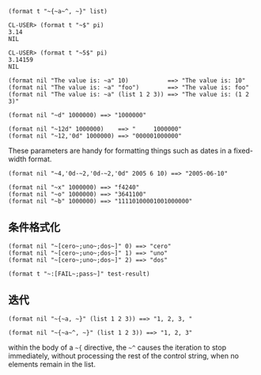 ```
(format t "~{~a~^, ~}" list)
```

```
CL-USER> (format t "~$" pi)
3.14
NIL
```

```
CL-USER> (format t "~5$" pi)
3.14159
NIL
```



```
(format nil "The value is: ~a" 10)           ==> "The value is: 10"
(format nil "The value is: ~a" "foo")        ==> "The value is: foo"
(format nil "The value is: ~a" (list 1 2 3)) ==> "The value is: (1 2 3)"
```



```
(format nil "~d" 1000000) ==> "1000000"
```

```
(format nil "~12d" 1000000)    ==> "     1000000"
(format nil "~12,'0d" 1000000) ==> "000001000000"
```

These parameters are handy for formatting things such as dates in a fixed-width format.

```
(format nil "~4,'0d-~2,'0d-~2,'0d" 2005 6 10) ==> "2005-06-10"
```

```
(format nil "~x" 1000000) ==> "f4240"
(format nil "~o" 1000000) ==> "3641100"
(format nil "~b" 1000000) ==> "11110100001001000000"
```



## 条件格式化

```
(format nil "~[cero~;uno~;dos~]" 0) ==> "cero"
(format nil "~[cero~;uno~;dos~]" 1) ==> "uno"
(format nil "~[cero~;uno~;dos~]" 2) ==> "dos"
```

```
(format t "~:[FAIL~;pass~]" test-result)
```



## 迭代

```
(format nil "~{~a, ~}" (list 1 2 3)) ==> "1, 2, 3, "
```

```
(format nil "~{~a~^, ~}" (list 1 2 3)) ==> "1, 2, 3"
```

within the body of a `~{` directive, the `~^` causes the iteration to stop immediately, without processing the rest of the control string, when no elements remain in the list.





